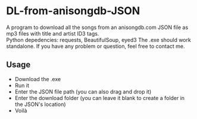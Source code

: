 # DL-from-anisongdb-JSON
A program to download all the songs from an anisongdb.com JSON file as mp3 files with title and artist ID3 tags.  
Python depedencies: requests, BeautifulSoup, eyed3
The .exe should work standalone. If you have any problem or question, feel free to contact me.

## Usage
- Download the .exe  
- Run it
- Enter the JSON file path (you can also drag and drop it)
- Enter the download folder (you can leave it blank to create a folder in the JSON's location)
- Voilà